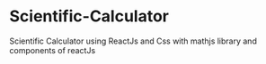 # Scientific-Calculator
Scientific Calculator using ReactJs and Css with mathjs library and components of reactJs
